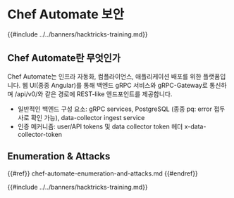 # Chef Automate 보안

{{#include ../../banners/hacktricks-training.md}}

## Chef Automate란 무엇인가

Chef Automate는 인프라 자동화, 컴플라이언스, 애플리케이션 배포를 위한 플랫폼입니다. 웹 UI(종종 Angular)를 통해 백엔드 gRPC 서비스와 gRPC-Gateway로 통신하며 /api/v0/와 같은 경로에 REST-like 엔드포인트를 제공합니다.

- 일반적인 백엔드 구성 요소: gRPC services, PostgreSQL (종종 pq: error 접두사로 확인 가능), data-collector ingest service
- 인증 메커니즘: user/API tokens 및 data collector token 헤더 x-data-collector-token

## Enumeration & Attacks

{{#ref}}
chef-automate-enumeration-and-attacks.md
{{#endref}}

{{#include ../../banners/hacktricks-training.md}}
